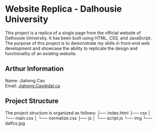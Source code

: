 # **Website Replica - Dalhousie University**
This project is a replica of a single page from the official website of Dalhousie University. It has been built using HTML, CSS, and JavaScript. The purpose of this project is to demonstrate my skills in front-end web development and showcase the ability to replicate the design and functionality of an existing website.


## **Arthur Information**
Name: Jiahong Cao  
Email: Jiahong.Cao@dal.ca

## **Project Structure**
The project structure is organized as follows:
├── index.html
├── css
│   └── main.css
│   └── normalize.css
├── js
│   └── script.js
└── img
    └── dalfcs.jpg
    
